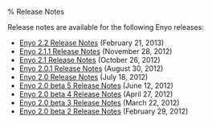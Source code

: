 % Release Notes

Release notes are available for the following Enyo releases:

* [Enyo 2.2 Release Notes](release-notes/release-2.2.html) (February 21, 2013)
* [Enyo 2.1.1 Release Notes](release-notes/release-2.1.1.html) (November 28, 2012)
* [Enyo 2.1 Release Notes](release-notes/release-2.1.html) (October 26, 2012)
* [Enyo 2.0.1 Release Notes](release-notes/release-2.0.1.html) (August 30, 2012)
* [Enyo 2.0 Release Notes](release-notes/release-2.0.html) (July 18, 2012)
* [Enyo 2.0 beta 5 Release Notes](release-notes/release-2.0b5.html) (June 12, 2012)
* [Enyo 2.0 beta 4 Release Notes](release-notes/release-2.0b4.html) (April 27, 2012)
* [Enyo 2.0 beta 3 Release Notes](release-notes/release-2.0b3.html) (March 22, 2012)
* [Enyo 2.0 beta 2 Release Notes](release-notes/release-2.0b2.html) (February 29, 2012)
